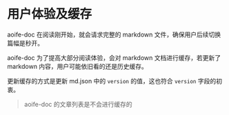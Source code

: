 # 用户体验及缓存

aoife-doc 在阅读刚开始，就会请求完整的 markdown 文件，确保用户后续切换篇幅是秒开。

aoife-doc 为了提高大部分阅读体验，会对 markdown 文档进行缓存，若更新了 markdown 内容，用户可能依旧看的还是历史缓存。

更新缓存的方式是更新 md.json 中的 `version` 的值，这也符合 `version` 字段的初衷。

> aoife-doc 的文章列表是不会进行缓存的
